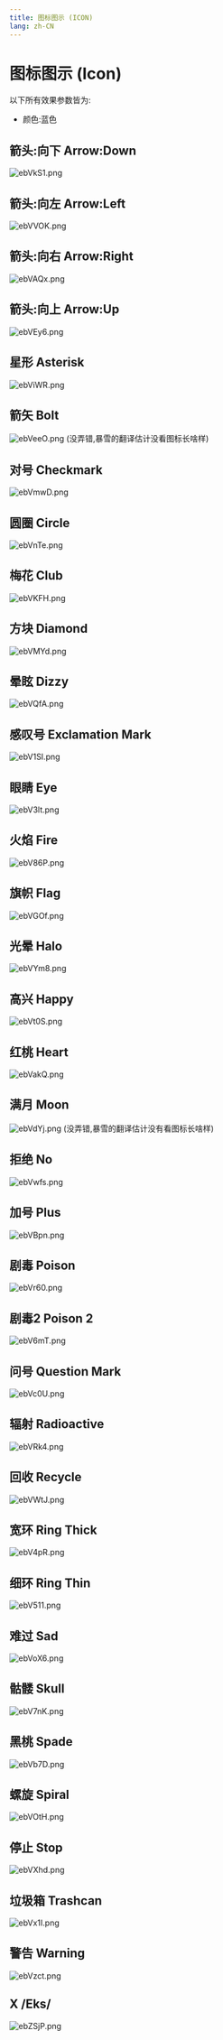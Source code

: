 ```yaml
---
title: 图标图示 (ICON)
lang: zh-CN
---
```


# 图标图示 (Icon)

以下所有效果参数皆为:

- 颜色:蓝色



## 箭头:向下    Arrow:Down

 ![ebVkS1.png](https://s2.ax1x.com/2019/08/09/ebVkS1.png)



## 箭头:向左    Arrow:Left

![ebVVOK.png](https://s2.ax1x.com/2019/08/09/ebVVOK.png)



## 箭头:向右    Arrow:Right

![ebVAQx.png](https://s2.ax1x.com/2019/08/09/ebVAQx.png)



## 箭头:向上    Arrow:Up

![ebVEy6.png](https://s2.ax1x.com/2019/08/09/ebVEy6.png)



## 星形    Asterisk

![ebViWR.png](https://s2.ax1x.com/2019/08/09/ebViWR.png)



## 箭矢    Bolt

![ebVeeO.png](https://s2.ax1x.com/2019/08/09/ebVeeO.png)
 (没弄错,暴雪的翻译估计没看图标长啥样)



## 对号    Checkmark

![ebVmwD.png](https://s2.ax1x.com/2019/08/09/ebVmwD.png)



## 圆圈    Circle


![ebVnTe.png](https://s2.ax1x.com/2019/08/09/ebVnTe.png)



## 梅花    Club

![ebVKFH.png](https://s2.ax1x.com/2019/08/09/ebVKFH.png)



## 方块    Diamond

![ebVMYd.png](https://s2.ax1x.com/2019/08/09/ebVMYd.png)



## 晕眩    Dizzy

![ebVQfA.png](https://s2.ax1x.com/2019/08/09/ebVQfA.png)



## 感叹号    Exclamation Mark

![ebV1SI.png](https://s2.ax1x.com/2019/08/09/ebV1SI.png)



## 眼睛    Eye

![ebV3lt.png](https://s2.ax1x.com/2019/08/09/ebV3lt.png)



## 火焰    Fire

![ebV86P.png](https://s2.ax1x.com/2019/08/09/ebV86P.png)



## 旗帜    Flag

![ebVGOf.png](https://s2.ax1x.com/2019/08/09/ebVGOf.png)



## 光晕    Halo

![ebVYm8.png](https://s2.ax1x.com/2019/08/09/ebVYm8.png)



## 高兴    Happy

![ebVt0S.png](https://s2.ax1x.com/2019/08/09/ebVt0S.png)



## 红桃    Heart

![ebVakQ.png](https://s2.ax1x.com/2019/08/09/ebVakQ.png)



## 满月    Moon

![ebVdYj.png](https://s2.ax1x.com/2019/08/09/ebVdYj.png)
 (没弄错,暴雪的翻译估计没有看图标长啥样)



## 拒绝    No

![ebVwfs.png](https://s2.ax1x.com/2019/08/09/ebVwfs.png)



## 加号    Plus

![ebVBpn.png](https://s2.ax1x.com/2019/08/09/ebVBpn.png)



## 剧毒    Poison

![ebVr60.png](https://s2.ax1x.com/2019/08/09/ebVr60.png)



## 剧毒2    Poison 2

![ebV6mT.png](https://s2.ax1x.com/2019/08/09/ebV6mT.png)



## 问号    Question Mark

![ebVc0U.png](https://s2.ax1x.com/2019/08/09/ebVc0U.png)



## 辐射    Radioactive

![ebVRk4.png](https://s2.ax1x.com/2019/08/09/ebVRk4.png)



## 回收    Recycle

![ebVWtJ.png](https://s2.ax1x.com/2019/08/09/ebVWtJ.png)



## 宽环    Ring Thick

![ebV4pR.png](https://s2.ax1x.com/2019/08/09/ebV4pR.png)



## 细环    Ring Thin

![ebV511.png](https://s2.ax1x.com/2019/08/09/ebV511.png)



## 难过    Sad

![ebVoX6.png](https://s2.ax1x.com/2019/08/09/ebVoX6.png)



## 骷髅    Skull

![ebV7nK.png](https://s2.ax1x.com/2019/08/09/ebV7nK.png)



## 黑桃    Spade

![ebVb7D.png](https://s2.ax1x.com/2019/08/09/ebVb7D.png)



## 螺旋    Spiral

![ebVOtH.png](https://s2.ax1x.com/2019/08/09/ebVOtH.png)



## 停止    Stop

![ebVXhd.png](https://s2.ax1x.com/2019/08/09/ebVXhd.png)



## 垃圾箱    Trashcan

![ebVx1I.png](https://s2.ax1x.com/2019/08/09/ebVx1I.png)



## 警告    Warning

![ebVzct.png](https://s2.ax1x.com/2019/08/09/ebVzct.png)



## X    /Eks/

![ebZSjP.png](https://s2.ax1x.com/2019/08/09/ebZSjP.png)


